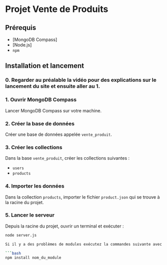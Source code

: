 # Projet Vente de Produits

## Prérequis

- [MongoDB Compass]
- [Node.js]
- `npm`

## Installation et lancement

### 0. Regarder au préalable la vidéo pour des explications sur le lancement du site et ensuite aller au 1.

### 1. Ouvrir MongoDB Compass

Lancer MongoDB Compass sur votre machine.

### 2. Créer la base de données

Créer une base de données appelée `vente_produit`.

### 3. Créer les collections

Dans la base `vente_produit`, créer les collections suivantes :

- `users`
- `products`

### 4. Importer les données

Dans la collection `products`, importer le fichier `product.json` qui se trouve à la racine du projet.

### 5. Lancer le serveur

Depuis la racine du projet, ouvrir un terminal et exécuter :

```bash
node server.js

Si il y a des problèmes de modules exécutez la commandes suivante avec le bon nom de module:

```bash
npm install nom_du_module
